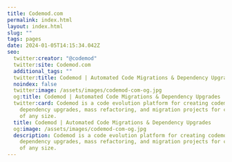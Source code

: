 ```yaml
---
title: Codemod.com
permalink: index.html
layout: index.html
slug: ""
tags: pages
date: 2024-01-05T14:15:34.042Z
seo:
  twitter:creator: "@codemod"
  twitter:site: Codemod.com
  additional_tags: ""
  twitter:title: Codemod | Automated Code Migrations & Dependency Upgrades
  noindex: false
  twitter:image: /assets/images/codemod-com-og.jpg
  og:title: Codemod | Automated Code Migrations & Dependency Upgrades
  twitter:card: Codemod is a code evolution platform for creating codemods & doing
    dependency upgrades, mass refactoring, and migration projects for codebases
    of any size.
  title: Codemod | Automated Code Migrations & Dependency Upgrades
  og:image: /assets/images/codemod-com-og.jpg
  description: Codemod is a code evolution platform for creating codemods & doing
    dependency upgrades, mass refactoring, and migration projects for codebases
    of any size.
---
```

